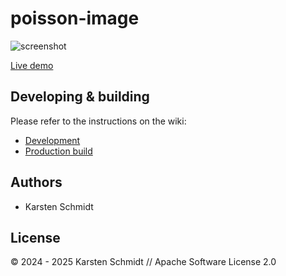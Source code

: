 # poisson-image

![screenshot](https://raw.githubusercontent.com/thi-ng/umbrella/develop/assets/examples/poisson-image.avif)

[Live demo](http://demo.thi.ng/umbrella/poisson-image/)

## Developing & building

Please refer to the instructions on the wiki:

- [Development](https://github.com/thi-ng/umbrella/wiki/Development-mode-for-examples-using-thi.ng-meta%E2%80%90css)
- [Production build](https://github.com/thi-ng/umbrella/wiki/Example-build-instructions)

## Authors

- Karsten Schmidt

## License

&copy; 2024 - 2025 Karsten Schmidt // Apache Software License 2.0
